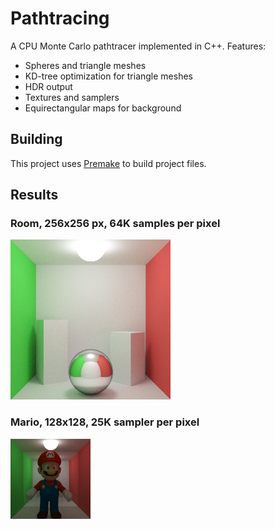 # Pathtracing

A CPU Monte Carlo pathtracer implemented in C++. Features:
- Spheres and triangle meshes
- KD-tree optimization for triangle meshes
- HDR output
- Textures and samplers
- Equirectangular maps for background

## Building

This project uses [Premake](https://premake.github.io/) to build project files.

## Results

### Room, 256x256 px, 64K samples per pixel
![Room, 256x256, 64K samples per pixel](results/room-256-i250.png)

### Mario, 128x128, 25K sampler per pixel
![Mario, 128x128, 25K sampler per pixel](results/mario-128-i100.png)
